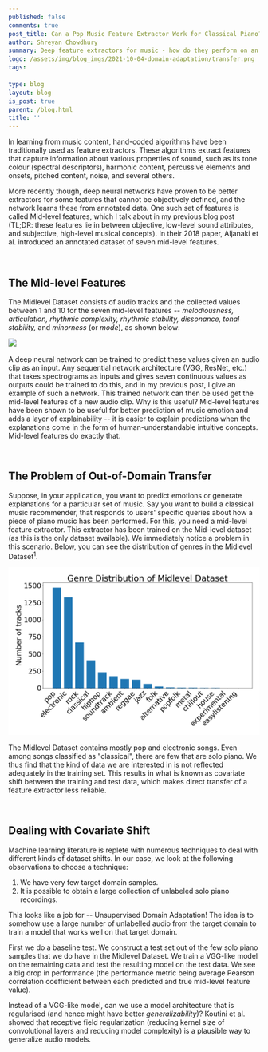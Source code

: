 ```yaml
---
published: false
comments: true
post_title: Can a Pop Music Feature Extractor Work for Classical Piano?
author: Shreyan Chowdhury
summary: Deep feature extractors for music - how do they perform on an unseen genre, and can domain adaptation help?  
logo: /assets/img/blog_imgs/2021-10-04-domain-adaptation/transfer.png
tags: 

type: blog
layout: blog
is_post: true
parent: /blog.html
title: ''
---
```


In learning from music content, hand-coded algorithms have been traditionally used as feature extractors. These algorithms extract features that capture information about various properties of sound, such as its tone colour (spectral descriptors), harmonic content, percussive elements and onsets, pitched content, noise, and several others. 

More recently though, deep neural networks have proven to be better extractors for some features that cannot be objectively defined, and the network learns these from annotated data. One such set of features is called Mid-level features, which I talk about in my previous blog post (TL;DR: these features lie in between objective, low-level sound attributes, and subjective, high-level musical concepts). In their 2018 paper, Aljanaki et al. introduced an annotated dataset of seven mid-level features.

<br>

## The Mid-level Features

The Midlevel Dataset consists of audio tracks and the collected values between 1 and 10 for the seven mid-level features -- _melodiousness, articulation, rhythmic complexity, rhythmic stability, dissonance, tonal stability,_ and _minorness_ (or _mode_), as shown below:

![](/assets/img/blog_imgs/2021-10-04-domain-adaptation/midlevel_dataset.png)

A deep neural network can be trained to predict these values given an audio clip as an input. Any sequential network architecture (VGG, ResNet, etc.) that takes spectrograms as inputs and gives seven continuous values as outputs could be trained to do this, and in my previous post, I give an example of such a network. This trained network can then be used get the mid-level features of a new audio clip. Why is this useful? Mid-level features have been shown to be useful for better prediction of music emotion and adds a layer of explainability -- it is easier to explain predictions when the explanations come in the form of human-understandable intuitive concepts. Mid-level features do exactly that. 

<br>

## The Problem of Out-of-Domain Transfer
Suppose, in your application, you want to predict emotions or generate explanations for a particular set of music. Say you want to build a classical music recommender, that responds to users' specific queries about how a piece of piano music has been performed. For this, you need a mid-level feature extractor. This extractor has been trained on the Mid-level dataset (as this is the only dataset available). We immediately notice a problem in this scenario.
Below, you can see the distribution of genres in the Midlevel Dataset<sup>1</sup>. 

![](/assets/img/blog_imgs/2021-10-04-domain-adaptation/midlevel_genres.png)

The Midlevel Dataset contains mostly pop and electronic songs. Even among songs classified as "classical", there are few that are solo piano. We thus find that the kind of data we are interested in is not reflected adequately in the training set. This results in what is known as covariate shift between the training and test data, which makes direct transfer of a feature extractor less reliable.

<br>

## Dealing with Covariate Shift

Machine learning literature is replete with numerous techniques to deal with different kinds of dataset shifts. In our case, we look at the following observations to choose a technique:

1. We have very few target domain samples.
2. It is possible to obtain a large collection of unlabeled solo piano recordings.

This looks like a job for -- Unsupervised Domain Adaptation! The idea is to somehow use a large number of unlabelled audio from the target domain to train a model that works well on that target domain.  

First we do a baseline test. We construct a test set out of the few solo piano samples that we do have in the Midlevel Dataset. We train a VGG-like model on the remaining data and test the resulting model on the test data. We see a big drop in performance (the performance metric being average Pearson correlation coefficient between each predicted and true mid-level feature value).

Instead of a VGG-like model, can we use a model architecture that is regularised (and hence might have better _generalizability_)? Koutini et al. showed that receptive field regularization (reducing kernel size of convolutional layers and reducing model complexity) is a plausible way to generalize audio models.




